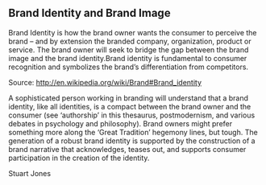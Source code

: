 ## Brand Identity and Brand Image

Brand Identity is how the brand owner wants the consumer to perceive the brand – and by extension the branded company, organization, product or service. The brand owner will seek to bridge the gap between the brand image and the brand identity.Brand identity is fundamental to consumer recognition and symbolizes the brand’s differentiation from competitors.

Source: http://en.wikipedia.org/wiki/Brand#Brand_identity

A sophisticated person working in branding will understand that a brand identity, like all identities, is a compact between the brand owner and the consumer (see ‘authorship’ in this thesaurus, postmodernism, and various debates in psychology and philosophy). Brand owners might prefer something more along the ‘Great Tradition’ hegemony lines, but tough. The generation of a robust brand identity is supported by the construction of a brand narrative that acknowledges, teases out, and supports consumer participation in the creation of the identity.

Stuart Jones
